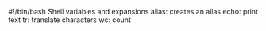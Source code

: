 #!/bin/bash
Shell variables and expansions
alias: creates an alias 
echo: print text
tr: translate characters
wc: count 
